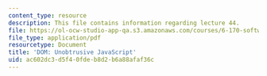 ```yaml
---
content_type: resource
description: This file contains information regarding lecture 44.
file: https://ol-ocw-studio-app-qa.s3.amazonaws.com/courses/6-170-software-studio-spring-2013/ac602dc3d5f40fdeb8d2b6a88afaf36c_MIT6_170S13_44-dom-unbtr.pdf
file_type: application/pdf
resourcetype: Document
title: 'DOM: Unobtrusive JavaScript'
uid: ac602dc3-d5f4-0fde-b8d2-b6a88afaf36c
---
```

